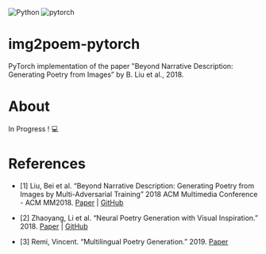 ![Python](https://img.shields.io/badge/python-3.+-blue.svg)
![pytorch](https://img.shields.io/badge/pytorch-1.6.0-orange.svg)

# img2poem-pytorch

PyTorch implementation of the paper ‟Beyond Narrative Description: Generating Poetry from Images” by B. Liu et al., 2018.

# About

In Progress ! 💻

# References

- [1] Liu, Bei et al. “Beyond Narrative Description: Generating Poetry from Images by Multi-Adversarial Training” 2018 ACM Multimedia Conference - ACM MM2018. [Paper](https://arxiv.org/abs/1804.08473) | [GitHub](https://github.com/researchmm/img2poem)

- [2] Zhaoyang, Li et al. “Neural Poetry Generation with Visual Inspiration.” 2018. [Paper](https://github.com/zhaoyanglijoey/Poem-From-Image/blob/master/419_PoemGen_Report.pdf) | [GitHub](https://github.com/zhaoyanglijoey/Poem-From-Image)

- [3] Remi, Vincent. “Multilingual Poetry Generation.” 2019. [Paper](https://ntnuopen.ntnu.no/ntnu-xmlui/bitstream/handle/11250/2634459/no.ntnu%3Ainspera%3A36079153%3A38772770.pdf)
